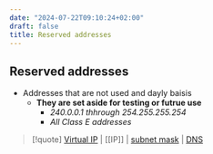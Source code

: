 ```yaml
---
date: "2024-07-22T09:10:24+02:00"
draft: false
title: Reserved addresses
---
```


## Reserved addresses

-   Addresses that are not used and dayly baisis
    -   **They are set aside for testing or futrue use**
        -   *240.0.0.1 thhrough 254.255.255.254*
        -   *All Class E addresses*

> \[!quote\] [Virtual IP](/Notes/posts/Network/vitrual/Virtual_IP) \|
> \[\[IP\]\] \| [subnet
> mask](/Notes/posts/Network/basic_network_connections/subnet_mask) \|
> [DNS](/Notes/posts/Network/Phisicall/DNS)
